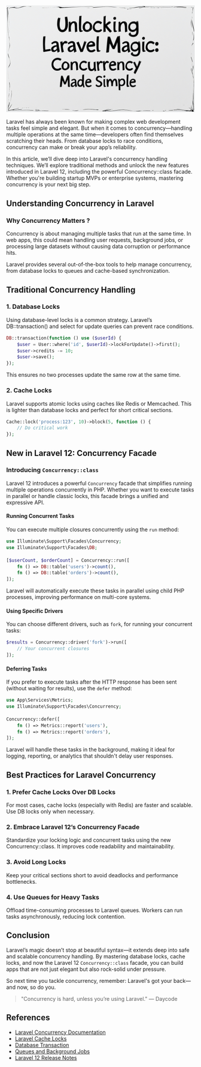 <p align="center">
  <img src="https://github.com/dayCod/personal-article/blob/main/concurrency-made-simple/image.jpg?raw=true" alt="Unlocking Laravel Magic: Concurrency Made Simple">
</p>

Laravel has always been known for making complex web development tasks feel simple and elegant. But when it comes to concurrency—handling multiple operations at the same time—developers often find themselves scratching their heads. From database locks to race conditions, concurrency can make or break your app’s reliability.

In this article, we’ll dive deep into Laravel's concurrency handling techniques. We’ll explore traditional methods and unlock the new features introduced in Laravel 12, including the powerful Concurrency::class facade. Whether you're building startup MVPs or enterprise systems, mastering concurrency is your next big step.

## Understanding Concurrency in Laravel

### Why Concurrency Matters ?

Concurrency is about managing multiple tasks that run at the same time. In web apps, this could mean handling user requests, background jobs, or processing large datasets without causing data corruption or performance hits.

Laravel provides several out-of-the-box tools to help manage concurrency, from database locks to queues and cache-based synchronization.

## Traditional Concurrency Handling

### 1. Database Locks

Using database-level locks is a common strategy. Laravel’s DB::transaction() and select for update queries can prevent race conditions.

```php
DB::transaction(function () use ($userId) {
    $user = User::where('id', $userId)->lockForUpdate()->first();
    $user->credits -= 10;
    $user->save();
});
```

This ensures no two processes update the same row at the same time.

### 2. Cache Locks

Laravel supports atomic locks using caches like Redis or Memcached. This is lighter than database locks and perfect for short critical sections.

```php
Cache::lock('process:123', 10)->block(5, function () {
    // Do critical work
});
```

## New in Laravel 12: Concurrency Facade

### Introducing `Concurrency::class`

Laravel 12 introduces a powerful `Concurrency` facade that simplifies running multiple operations concurrently in PHP. Whether you want to execute tasks in parallel or handle classic locks, this facade brings a unified and expressive API.

#### Running Concurrent Tasks

You can execute multiple closures concurrently using the `run` method:

```php
use Illuminate\Support\Facades\Concurrency;
use Illuminate\Support\Facades\DB;

[$userCount, $orderCount] = Concurrency::run([
    fn () => DB::table('users')->count(),
    fn () => DB::table('orders')->count(),
]);
```

Laravel will automatically execute these tasks in parallel using child PHP processes, improving performance on multi-core systems.

#### Using Specific Drivers

You can choose different drivers, such as `fork`, for running your concurrent tasks:

```php
$results = Concurrency::driver('fork')->run([
    // Your concurrent closures
]);
```

#### Deferring Tasks

If you prefer to execute tasks after the HTTP response has been sent (without waiting for results), use the `defer` method:

```php
use App\Services\Metrics;
use Illuminate\Support\Facades\Concurrency;

Concurrency::defer([
    fn () => Metrics::report('users'),
    fn () => Metrics::report('orders'),
]);
```

Laravel will handle these tasks in the background, making it ideal for logging, reporting, or analytics that shouldn't delay user responses.

## Best Practices for Laravel Concurrency

### 1. Prefer Cache Locks Over DB Locks

For most cases, cache locks (especially with Redis) are faster and scalable. Use DB locks only when necessary.

### 2. Embrace Laravel 12’s Concurrency Facade

Standardize your locking logic and concurrent tasks using the new Concurrency::class. It improves code readability and maintainability.

### 3. Avoid Long Locks

Keep your critical sections short to avoid deadlocks and performance bottlenecks.

### 4. Use Queues for Heavy Tasks

Offload time-consuming processes to Laravel queues. Workers can run tasks asynchronously, reducing lock contention.

## Conclusion

Laravel’s magic doesn’t stop at beautiful syntax—it extends deep into safe and scalable concurrency handling. By mastering database locks, cache locks, and now the Laravel 12 `Concurrency::class` facade, you can build apps that are not just elegant but also rock-solid under pressure.

So next time you tackle concurrency, remember: Laravel's got your back—and now, so do you.

> "Concurrency is hard, unless you’re using Laravel." — Daycode

## References
- [Laravel Concurrency Documentation](https://laravel.com/docs/12.x/concurrency#main-content)
- [Laravel Cache Locks](https://laravel.com/docs/12.x/cache#atomic-locks)
- [Database Transaction](https://laravel.com/docs/12.x/database#database-transactions)
- [Queues and Background Jobs](https://laravel.com/docs/12.x/queues)
- [Laravel 12 Release Notes](https://laravel.com/docs/12.x/releases)
